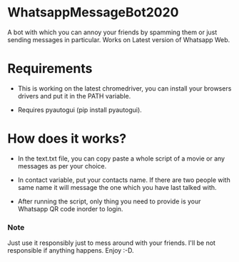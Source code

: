 # WhatsappMessageBot2020
 A  bot with which you can annoy your friends by spamming them or just sending messages in particular. Works on Latest version of Whatsapp Web.

# Requirements

* This is working on the latest chromedriver, you can install your browsers drivers and put it in the PATH variable.

* Requires pyautogui (pip install pyautogui).

# How does it works?

* In the text.txt file, you can copy paste a whole script of a movie or any messages as per your choice. 

* In contact variable, put your contacts name. If there are two people with same name it will message the one which you have last talked with.

* After running the script, only thing you need to provide is your Whatsapp QR code inorder to login.

### Note

Just use it responsibly just to mess around with your friends. I'll be not responsible if anything happens. Enjoy :-D.

